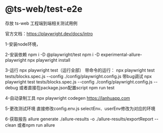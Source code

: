 # @ts-web/test-e2e

存放 ts-web 工程端到端相关测试用例


官方文档：https://playwright.dev/docs/intro

1-安装node环境，

2-安装依赖
npm i -D @playwright/test
npm i -D experimental-allure-playwright
npx playwright install

3-运行
npx playwright test（运行全部）
带命令的运行：
npx playwright test tests/blocks.spec.js --config ./config/playwright.config.js 
带bug调试
npx playwright test tests/blocks.spec.js --config ./config/playwright.config.js --debug
或者直接在package.json配置script
npm run test

4-自动录制工具
npx playwright codegen https://lanhuapp.com

5-更改测试环境
直接修改config.env.js
selectEnv、userEnv修改为对应的环境

6-获取报告
allure generate ./allure-results -o ./allure-results/exportReport --clean
或者npm run allure

